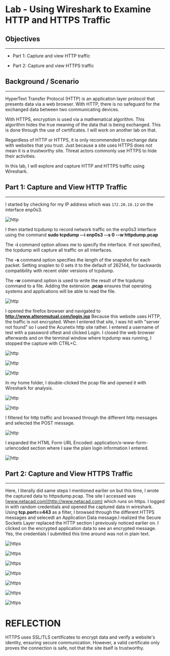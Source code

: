 # Lab - Using Wireshark to Examine HTTP and HTTPS Traffic

## Objectives
---
- Part 1: Capture and view HTTP traffic

- Part 2: Capture and view HTTPS traffic

## Background / Scenario
---

HyperText Transfer Protocol (HTTP) is an application layer protocol that
presents data via a web browser. With HTTP, there is no safeguard for
the exchanged data between two communicating devices.

With HTTPS, encryption is used via a mathematical algorithm. This
algorithm hides the true meaning of the data that is being exchanged.
This is done through the use of certificates. I will work on another lab
on that.

Regardless of HTTP or HTTPS, it is only recommended to exchange data
with websites that you trust. Just because a site uses HTTPS does not
mean it is a trustworthy site. Threat actors commonly use HTTPS to hide
their activities.

In this lab, I will explore and capture HTTP and HTTPS traffic using
Wireshark.

## Part 1: Capture and View HTTP Traffic
---

I started by checking for my IP address which was `172.20.10.12` on the
interface enp0s3.

![http](media/http_https/image1.png)

I then started tcpdump to record network traffic on the enp0s3 interface
using the command **sudo tcpdump --i enp0s3 --s 0 --w httpdump.pcap**

The **-i** command option allows me to specify the interface. If not
specified, the tcpdump will capture all traffic on all interfaces.

The **-s** command option specifies the length of the snapshot for each
packet. Setting snaplen to 0 sets it to the default of 262144, for
backwards compatibility with recent older versions of tcpdump.

The **-w** command option is used to write the result of the tcpdump
command to a file. Adding the extension **.pcap** ensures that operating
systems and applications will be able to read the file.

![http](media/http_https/image2.png)

I opened the firefox browser and navigated to
**http://www.altoromutual.com/login.jsp** Because this website uses HTTP,
the traffic is not encrypted. When I entered that site, I was hit with
"server not found" so I used the Acunetix http site rather. I entered a
username of test with a password oftest and clicked Login. I closed the
web browser afterwards and on the terminal window where tcpdump was
running, I stopped the capture with CTRL+C.

![http](media/http_https/image3.png)

![http](media/http_https/image4.png)

![http](media/http_https/image5.png)

In my home folder, I double-clicked the pcap file and opened it with
Wireshark for analysis.

![http](media/http_https/image6.png)

![http](media/http_https/image7.png)

I filtered for http traffic and browsed through the different http
messages and selected the POST message.

![http](media/http_https/image8.png)

I expanded the HTML Form URL Encoded: application/x-www-form-urlencoded
section where I saw the plain login information I entered.

![http](media/http_https/image9.png)

## Part 2: Capture and View HTTPS Traffic
---

Here, I literally did same steps I mentioned earlier on but this time, I
wrote the captured data to httpsdump.pcap. The site I accessed was
[www.netacad.com](http://www.netacad.com) which runs on https. I logged
in with random credentials and opened the captured data in wireshark.
Using **tcp.port==443** as a filter, I browsed through the different
HTTPS messages and selecedt an Application Data message.I realized the
Secure Sockets Layer replaced the HTTP section I previously noticed
earlier on. I clicked on the encrypted application data to see an
encrypted message. Yes, the credentials I submitted this time around was
not in plain text.

![https](media/http_https/image10.png)

![https](media/http_https/image11.png)

![https](media/http_https/image12.png)

![https](media/http_https/image13.png)

![https](media/http_https/image14.png)

![https](media/http_https/image15.png)

![https](media/http_https/image16.png)


# REFLECTION

HTTPS uses SSL/TLS certificates to encrypt data and verify a website's
identity, ensuring secure communication. However, a valid certificate
only proves the connection is safe, not that the site itself is
trustworthy.
